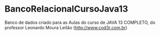 # BancoRelacionalCursoJava13
 Banco de dados criado para as Aulas do curso de JAVA 13 COMPLETO, do professor Leonardo Moura Leitão (http://www.cod3r.com.br)

